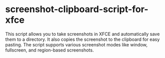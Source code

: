 # screenshot-clipboard-script-for-xfce
This script allows you to take screenshots in XFCE and automatically save them to a directory. It also copies the screenshot to the clipboard for easy pasting. The script supports various screenshot modes like window, fullscreen, and region-based screenshots.
